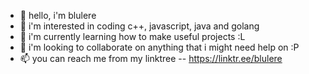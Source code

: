 - 👋 hello, i'm blulere
- 👀 i'm interested in coding c++, javascript, java and golang
- 🌱 i'm currently learning how to make useful projects :L
- 💞️ i'm looking to collaborate on anything that i might need help on :P
- 📫 you can reach me from my linktree -- https://linktr.ee/blulere

<!---
BlueBlueTeam/BlueBlueTeam is a ✨ special ✨ repository because its `README.md` (this file) appears on your GitHub profile.
You can click the Preview link to take a look at your changes.
--->
